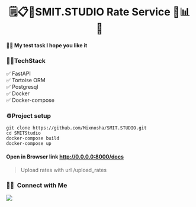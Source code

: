 <h1 align="center">🗒📋📆SMIT.STUDIO Rate Service 🔗📊📝 </h1>

#### 🙆🏾 My test task I hope you like it



### 👷‍♂️TechStack
  :white_check_mark: FastAPI \
  :white_check_mark: Tortoise ORM \
  :white_check_mark: Postgresql \
  :white_check_mark: Docker \
  :white_check_mark: Docker-compose 

### ⚙️Project setup
```
git clone https://github.com/Mixnosha/SMIT.STUDIO.git
cd SMITStudio
docker-compose build
docker-compose up
```


#### Open in Browser link http://0.0.0.0:8000/docs
> Upload rates with url /upload_rates

### 🤝🏻 &nbsp;Connect with Me

<p align="center">

<a href="https://t.me/mixnosha"><img src="https://img.shields.io/badge/Telegram-2CA5E0?style=flat&logo=telegram&logoColor=white"/></a>

</p>
